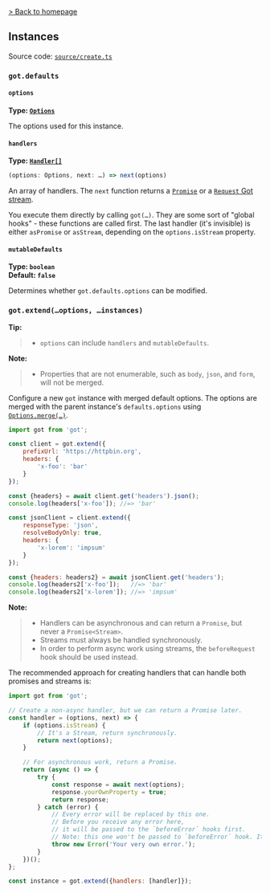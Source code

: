 [> Back to homepage](../readme.md#documentation)

## Instances

Source code: [`source/create.ts`](../source/create.ts)

### `got.defaults`

#### `options`

**Type: [`Options`](2-options.md)**

The options used for this instance.

#### `handlers`

**Type: [`Handler[]`](typescript.md#handler)**

```ts
(options: Options, next: …) => next(options)
```

An array of handlers. The `next` function returns a [`Promise`](1-promise.md) or a [`Request` Got stream](3-streams.md).

You execute them directly by calling `got(…)`. They are some sort of "global hooks" - these functions are called first. The last handler (it's invisible) is either `asPromise` or `asStream`, depending on the `options.isStream` property.

#### `mutableDefaults`

**Type: `boolean`**\
**Default: `false`**

Determines whether `got.defaults.options` can be modified.

### `got.extend(…options, …instances)`

**Tip:**
> - `options` can include `handlers` and `mutableDefaults`.

**Note:**
> - Properties that are not enumerable, such as `body`, `json`, and `form`, will not be merged.

Configure a new `got` instance with merged default options. The options are merged with the parent instance's `defaults.options` using [`Options.merge(…)`](2-options.md#merge).

```js
import got from 'got';

const client = got.extend({
	prefixUrl: 'https://httpbin.org',
	headers: {
		'x-foo': 'bar'
	}
});

const {headers} = await client.get('headers').json();
console.log(headers['x-foo']); //=> 'bar'

const jsonClient = client.extend({
	responseType: 'json',
	resolveBodyOnly: true,
	headers: {
		'x-lorem': 'impsum'
	}
});

const {headers: headers2} = await jsonClient.get('headers');
console.log(headers2['x-foo']);   //=> 'bar'
console.log(headers2['x-lorem']); //=> 'impsum'
```

**Note:**
> - Handlers can be asynchronous and can return a `Promise`, but never a `Promise<Stream>`.
> - Streams must always be handled synchronously.
> - In order to perform async work using streams, the `beforeRequest` hook should be used instead.

The recommended approach for creating handlers that can handle both promises and streams is:

```js
import got from 'got';

// Create a non-async handler, but we can return a Promise later.
const handler = (options, next) => {
	if (options.isStream) {
		// It's a Stream, return synchronously.
		return next(options);
	}

	// For asynchronous work, return a Promise.
	return (async () => {
		try {
			const response = await next(options);
			response.yourOwnProperty = true;
			return response;
		} catch (error) {
			// Every error will be replaced by this one.
			// Before you receive any error here,
			// it will be passed to the `beforeError` hooks first.
			// Note: this one won't be passed to `beforeError` hook. It's final.
			throw new Error('Your very own error.');
		}
	})();
};

const instance = got.extend({handlers: [handler]});
```
